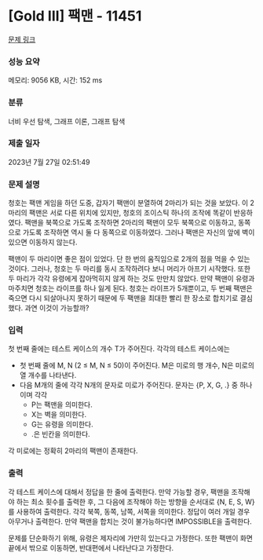 # [Gold III] 팩맨 - 11451 

[문제 링크](https://www.acmicpc.net/problem/11451) 

### 성능 요약

메모리: 9056 KB, 시간: 152 ms

### 분류

너비 우선 탐색, 그래프 이론, 그래프 탐색

### 제출 일자

2023년 7월 27일 02:51:49

### 문제 설명

<p>청호는 팩맨 게임을 하던 도중, 갑자기 팩맨이 분열하여 2마리가 되는 것을 보았다. 이 2마리의 팩맨은 서로 다른 위치에 있지만, 청호의 조이스틱 하나의 조작에 똑같이 반응하였다. 팩맨을 북쪽으로 가도록 조작하면 2마리의 팩맨이 모두 북쪽으로 이동하고, 동쪽으로 가도록 조작하면 역시 둘 다 동쪽으로 이동하였다. 그러나 팩맨은 자신의 앞에 벽이 있으면 이동하지 않는다.</p>

<p>팩맨이 두 마리이면 좋은 점이 있었다. 단 한 번의 움직임으로 2개의 점을 먹을 수 있는 것이다. 그러나, 청호는 두 마리를 동시 조작하려다 보니 머리가 아프기 시작했다. 또한 두 마리가 각각 유령에게 잡아먹히지 않게 하는 것도 만만치 않았다. 만약 팩맨이 유령과 마주치면 청호는 라이프를 하나 잃게 된다. 청호는 라이프가 5개뿐이고, 두 번째 팩맨은 죽으면 다시 되살아나지 못하기 때문에 두 팩맨을 최대한 빨리 한 장소로 합치기로 결심했다. 과연 이것이 가능할까?</p>

### 입력 

 <p>첫 번째 줄에는 테스트 케이스의 개수 T가 주어진다. 각각의 테스트 케이스에는</p>

<ul>
	<li>첫 번째 줄에 M, N (2 ≤ M, N ≤ 50)이 주어진다. M은 미로의 행 개수, N은 미로의 열 개수를 나타낸다.</li>
	<li>다음 M개의 줄에 각각 N개의 문자로 미로가 주어진다. 문자는 {P, X, G, .} 중 하나이며 각각
	<ul>
		<li>P는 팩맨을 의미한다.</li>
		<li>X는 벽을 의미한다.</li>
		<li>G는 유령을 의미한다.</li>
		<li>.은 빈칸을 의미한다.</li>
	</ul>
	</li>
</ul>

<p>각 미로에는 정확히 2마리의 팩맨이 존재한다.</p>

### 출력 

 <p>각 테스트 케이스에 대해서 정답을 한 줄에 출력한다. 만약 가능할 경우, 팩맨을 조작해야 하는 최소 횟수를 출력한 후, 그 다음에 조작해야 하는 방향을 순서대로 {N, E, S, W}를 사용하여 출력한다. 각각 북쪽, 동쪽, 남쪽, 서쪽을 의미한다. 정답이 여러 개일 경우 아무거나 출력한다. 만약 팩맨을 합치는 것이 불가능하다면 IMPOSSIBLE을 출력한다.</p>

<p>문제를 단순화하기 위해, 유령은 제자리에 가만히 있는다고 가정한다. 또한 팩맨이 화면 끝에서 밖으로 이동하면, 반대편에서 나타난다고 가정한다.</p>

